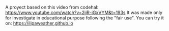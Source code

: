 A proyect based on this video from codehal: https://www.youtube.com/watch?v=2jjR-iGxVYM&t=193s
It was made only for investigate in educational purpose following the "fair use".
You can try it on: https://ilipaweather.github.io
